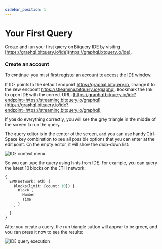 ```yaml
---
sidebar_position: 1
---
```


# Your First Query

Create and run your first query on Bitquery IDE by visiting  [https://graphql.bitquery.io/ide](https://graphql.bitquery.io/ide). 

### Create an account

To continue, you must first [register](/docs/ide/login) an account to access the IDE window.

If IDE points to the default endpoint https://graphql.bitquery.io, change it to the new endpoint
https://streaming.bitquery.io/graphql. 
Bookmark the link to open IDE with the correct URL: [https://graphql.bitquery.io/ide?endpoint=https://streaming.bitquery.io/graphql](https://graphql.bitquery.io/ide?endpoint=https://streaming.bitquery.io/graphql)


If you do everything correctly, you will see the grey triangle in the middle of the screen to run the query.

The query editor is in the center of the screen, and you can use handy Ctrl-Space key
combination to see all possible options that you can enter at the edit point. On the empty 
editor, it will show the drop-down list:

![IDE context menu](/img/ide/context_menu.png)

So you can type the query using hints from IDE. For example, you can
query the latest 10 blocks on the ETH network:

```graphql
{
  EVM(network: eth) {
    Blocks(limit: {count: 10}) {
      Block {
        Number
        Time
      }
    }
  }
}
```

After you create a query, the run triangle button will appear to be green, 
and you can press it now to see the results:

![IDE query execution](/img/ide/query_execution.png)


